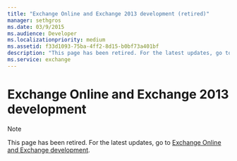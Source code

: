 ```yaml
---
title: "Exchange Online and Exchange 2013 development (retired)"
manager: sethgros
ms.date: 03/9/2015
ms.audience: Developer
ms.localizationpriority: medium
ms.assetid: f33d1093-75ba-4ff2-8d15-b0bf73a401bf
description: "This page has been retired. For the latest updates, go to the topic Exchange Online and Exchange development."
ms.service: exchange
---
```


# Exchange Online and Exchange 2013 development

> [!NOTE] 
> This page has been retired. For the latest updates, go to [Exchange Online and Exchange development](exchange-server-development.md).

